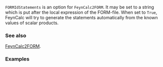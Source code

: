 `FORMIdStatements` is an option for `FeynCalc2FORM`. It may be set to a string which is put after the local expression of the FORM-file. When set to `True`, FeynCalc will try to generate the statements automatically from the known values of scalar products.

### See also

[FeynCalc2FORM](FeynCalc2FORM).

### Examples